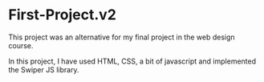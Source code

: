 # First-Project.v2
This project was an alternative for my final project in the web design course.


In this project, I have used HTML, CSS, a bit of javascript and implemented the Swiper JS library.
